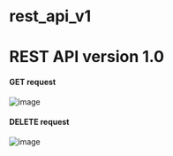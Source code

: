# rest_api_v1

<h1>REST API version 1.0 </h1>

<h4>GET request</h4>

![image](https://user-images.githubusercontent.com/74970659/186865576-859303e8-72d6-4ddb-8cdc-2921d831f932.png)


<h4>DELETE request</h4>

![image](https://user-images.githubusercontent.com/74970659/186865898-3ea845b7-7b98-4d56-ac04-eab9d17b1c6a.png)
